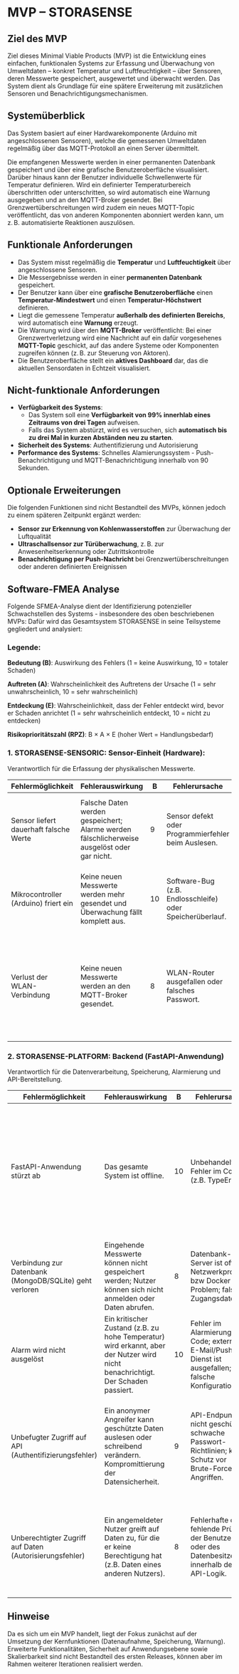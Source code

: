 # MVP – STORASENSE

## Ziel des MVP

Ziel dieses Minimal Viable Products (MVP) ist die Entwicklung eines einfachen, funktionalen Systems zur Erfassung und Überwachung von Umweltdaten – konkret Temperatur und Luftfeuchtigkeit – über Sensoren, deren Messwerte gespeichert, ausgewertet und überwacht werden. Das System dient als Grundlage für eine spätere Erweiterung mit zusätzlichen Sensoren und Benachrichtigungsmechanismen.

## Systemüberblick

Das System basiert auf einer Hardwarekomponente (Arduino mit angeschlossenen Sensoren), welche die gemessenen Umweltdaten regelmäßig über das MQTT-Protokoll an einen Server übermittelt.

Die empfangenen Messwerte werden in einer permanenten Datenbank gespeichert und über eine grafische Benutzeroberfläche visualisiert. Darüber hinaus kann der Benutzer individuelle Schwellenwerte für Temperatur definieren. Wird ein definierter Temperaturbereich überschritten oder unterschritten, so wird automatisch eine Warnung ausgegeben und an den MQTT-Broker gesendet. Bei Grenzwertüberschreitungen wird zudem ein neues MQTT-Topic veröffentlicht, das von anderen Komponenten abonniert werden kann, um z. B. automatisierte Reaktionen auszulösen.

## Funktionale Anforderungen

- Das System misst regelmäßig die **Temperatur** und **Luftfeuchtigkeit** über angeschlossene Sensoren.
- Die Messergebnisse werden in einer **permanenten Datenbank** gespeichert.
- Der Benutzer kann über eine **grafische Benutzeroberfläche** einen **Temperatur-Mindestwert** und einen **Temperatur-Höchstwert** definieren.
- Liegt die gemessene Temperatur **außerhalb des definierten Bereichs**, wird automatisch eine **Warnung** erzeugt.
- Die Warnung wird über den **MQTT-Broker** veröffentlicht: Bei einer Grenzwertverletzung wird eine Nachricht auf ein dafür vorgesehenes **MQTT-Topic** geschickt, auf das andere Systeme oder Komponenten zugreifen können (z. B. zur Steuerung von Aktoren).
- Die Benutzeroberfläche stellt ein **aktives Dashboard** dar, das die aktuellen Sensordaten in Echtzeit visualisiert.

## Nicht-funktionale Anforderungen

- **Verfügbarkeit des Systems**:
    - Das System soll eine **Verfügbarkeit von 99% innerhlab eines Zeitraums von drei Tagen** aufweisen.
    - Falls das System abstürzt, wird es versuchen, sich **automatisch bis zu drei Mal in kurzen Abständen neu zu starten**.
- **Sicherheit des Systems**: Authentifizierung und Autorisierung
- **Performance des Systems**: Schnelles Alamierungssystem - Push-Benachrichtigung und MQTT-Benachrichtigung innerhalb von 90 Sekunden.

## Optionale Erweiterungen

Die folgenden Funktionen sind nicht Bestandteil des MVPs, können jedoch zu einem späteren Zeitpunkt ergänzt werden:

- **Sensor zur Erkennung von Kohlenwasserstoffen** zur Überwachung der Luftqualität
- **Ultraschallsensor zur Türüberwachung**, z. B. zur Anwesenheitserkennung oder Zutrittskontrolle
- **Benachrichtigung per Push-Nachricht** bei Grenzwertüberschreitungen oder anderen definierten Ereignissen

## Software-FMEA Analyse
Folgende SFMEA-Analyse dient der Identifizierung potenzieller Schwachstellen des Systems - insbesondere des oben beschriebenen MVPs:
Dafür wird das Gesamtsystem STORASENSE in seine Teilsysteme gegliedert und analysiert:

### Legende:
**Bedeutung (B)**: Auswirkung des Fehlers (1 = keine Auswirkung, 10 = totaler Schaden)

**Auftreten (A)**: Wahrscheinlichkeit des Auftretens der Ursache (1 = sehr unwahrscheinlich, 10 = sehr wahrscheinlich)

**Entdeckung (E)**: Wahrscheinlichkeit, dass der Fehler entdeckt wird, bevor er Schaden anrichtet (1 = sehr wahrscheinlich entdeckt, 10 = nicht zu entdecken)

**Risikoprioritätszahl (RPZ)**: B × A × E (hoher Wert = Handlungsbedarf)

### 1. STORASENSE-SENSORIC: Sensor-Einheit (Hardware):
Verantwortlich für die Erfassung der physikalischen Messwerte.

| Fehlermöglichkeit                        | Fehlerauswirkung                                                                           | B  | Fehlerursache                                                        | A  | Maßnahmen                                                                                                                                     | E  | RPZ |
|------------------------------------------|--------------------------------------------------------------------------------------------|----|----------------------------------------------------------------------|----|-----------------------------------------------------------------------------------------------------------------------------------------------|----|-----|
| Sensor liefert dauerhaft falsche Werte   | Falsche Daten werden gespeichert; Alarme werden fälschlicherweise ausgelöst oder gar nicht. | 9  | Sensor defekt oder Programmierfehler beim Auslesen.                  | 4  | Plausibilitäts-Checks im Backend (z\.B\. Temperatur springt nicht von 10°C auf 50°C). Implementierung von Algorithmen zur Ausreißer-Erkennung | 5  | 180 |
| Mikrocontroller (Arduino) friert ein     | Keine neuen Messwerte werden mehr gesendet und Überwachung fällt komplett aus.             | 10 | Software-Bug (z.B. Endlosschleife) oder Speicherüberlauf.            | 3  | Hardware-Watchdog-Timer, der den Arduino automatisch neu startet (vgl. NF-Req Verfügbarkeit). Einsatz eines robusten Watchdog-Timers.         | 2  | 60  |
| Verlust der WLAN-Verbindung              | Keine neuen Messwerte werden an den MQTT-Broker gesendet.                                  | 8  | WLAN-Router ausgefallen oder falsches Passwort. | 5  | Implementierte Wiederverbindungs-Logik auf dem Mikrocontroller (vgl. NF-Req Verfügbarkeit). Backend überwacht den Zeitstempel der letzten Nachricht pro Sensor und löst einen "Verbindungsverlust"-Alarm aus.                                                  | 3  | 120 |

### 2. STORASENSE-PLATFORM: Backend (FastAPI-Anwendung)
Verantwortlich für die Datenverarbeitung, Speicherung, Alarmierung und API-Bereitstellung.

| Fehlermöglichkeit                        | Fehlerauswirkung                                                                                                                | B  | Fehlerursache                                                                                   | A  | Maßnahmen                                                                                                                                                                                                                                                     | E  | RPZ |
|------------------------------------------|---------------------------------------------------------------------------------------------------------------------------------|----|-------------------------------------------------------------------------------------------------|----|---------------------------------------------------------------------------------------------------------------------------------------------------------------------------------------------------------------------------------------------------------------|----|-----|
| FastAPI-Anwendung stürzt ab              | Das gesamte System ist offline.                                                                                                 | 10 | Unbehandelter Fehler im Code (z.B. TypeError).                                                  | 4  | Einsatz eines Prozess-Managers (z.B. systemd), der die Anwendung bei einem Absturz automatisch neu startet. Implementierung eines zentralen Logging-Systems (zur Analyse der Absturzursache) und Einrichten eines HEALTH-API-Endpunktes.                      | 2  | 80  |
| Verbindung zur Datenbank (MongoDB/SQLite) geht verloren | Eingehende Messwerte können nicht gespeichert werden; Nutzer können sich nicht anmelden oder Daten abrufen.                     | 8  | Datenbank-Server ist offline; Netzwerkproblem bzw Docker-Problem; falsche Zugangsdaten.         | 3  | Fehlerbehandlung (try-except Exception Handling) im Code; Wiederverbindungs-Logik im Datenbanktreiber. | 4  | 96  |
| Alarm wird nicht ausgelöst                | Ein kritischer Zustand (z.B. zu hohe Temperatur) wird erkannt, aber der Nutzer wird nicht benachrichtigt. Der Schaden passiert. | 10 | Fehler im Alarmierungs-Code; externer E-Mail/Push-Dienst ist ausgefallen; falsche Konfiguration. | 2  | Unit-Tests für die Alarm-Logik.                                                                                                                    | 6  | 120 |
| Unbefugter Zugriff auf API (Authentifizierungsfehler) | Ein anonymer Angreifer kann geschützte Daten auslesen oder schreibend verändern. Kompromittierung der Datensicherheit. | 9  | API-Endpunkt ist nicht geschützt; schwache Passwort-Richtlinien; kein Schutz vor Brute-Force-Angriffen. | 5  | Implementierung von OAuth2 mit JWT-Tokens für jeden geschützten Endpunkt; sicheres Passwort-Hashing (z\.B\. mit bcrypt); Account-Sperrung nach fehlgeschlagenen Login-Versuchen. | 3  | 135 |
| Unberechtigter Zugriff auf Daten (Autorisierungsfehler) | Ein angemeldeter Nutzer greift auf Daten zu, für die er keine Berechtigung hat (z\.B\. Daten eines anderen Nutzers). | 8  | Fehlerhafte oder fehlende Prüfung der Benutzerrolle oder des Datenbesitzes innerhalb der API-Logik. | 4  | Implementierung einer rollenbasierten Zugriffskontrolle (RBAC); API-Logik prüft bei jeder Anfrage, ob der Nutzer die erforderliche Rolle (Admin, User) oder den Besitz der Ressource hat. | 4  | 128 |

## Hinweise

Da es sich um ein MVP handelt, liegt der Fokus zunächst auf der Umsetzung der Kernfunktionen (Datenaufnahme, Speicherung, Warnung). Erweiterte Funktionalitäten, Sicherheit auf Anwendungsebene sowie Skalierbarkeit sind nicht Bestandteil des ersten Releases, können aber im Rahmen weiterer Iterationen realisiert werden.
